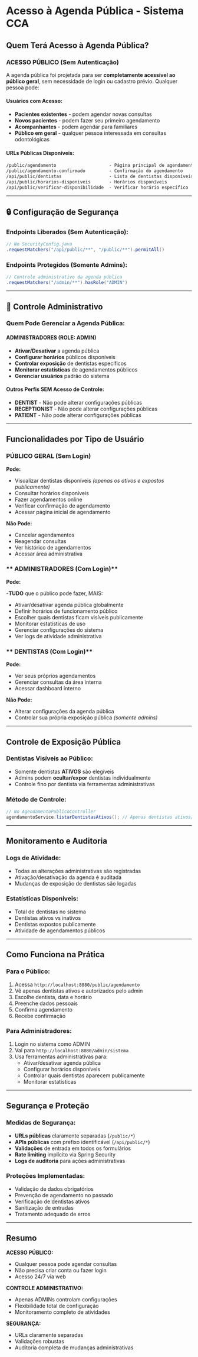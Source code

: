 # Acesso à Agenda Pública - Sistema CCA

## Quem Terá Acesso à Agenda Pública?

### **ACESSO PÚBLICO (Sem Autenticação)**

A agenda pública foi projetada para ser **completamente acessível ao público geral**, sem necessidade de login ou cadastro prévio. Qualquer pessoa pode:

#### **Usuários com Acesso:**

- **Pacientes existentes** - podem agendar novas consultas
- **Novos pacientes** - podem fazer seu primeiro agendamento
- **Acompanhantes** - podem agendar para familiares
- **Público em geral** - qualquer pessoa interessada em consultas odontológicas

#### **URLs Públicas Disponíveis:**

```markdown
/public/agendamento                    - Página principal de agendamento
/public/agendamento-confirmado         - Confirmação do agendamento
/api/public/dentistas                  - Lista de dentistas disponíveis
/api/public/horarios-disponiveis       - Horários disponíveis
/api/public/verificar-disponibilidade  - Verificar horário específico
```

---

## 🔒 **Configuração de Segurança**

### **Endpoints Liberados (Sem Autenticação):**

```java
// No SecurityConfig.java
.requestMatchers("/api/public/**", "/public/**").permitAll()
```

### **Endpoints Protegidos (Somente Admins):**

```java
// Controle administrativo da agenda pública
.requestMatchers("/admin/**").hasRole("ADMIN")
```

---

## 👥 **Controle Administrativo**

### **Quem Pode Gerenciar a Agenda Pública:**

#### **ADMINISTRADORES (ROLE: ADMIN)**

- **Ativar/Desativar** a agenda pública
- **Configurar horários** públicos disponíveis
- **Controlar exposição** de dentistas específicos
- **Monitorar estatísticas** de agendamentos públicos
- **Gerenciar usuários** padrão do sistema

#### **Outros Perfis SEM Acesso de Controle:**

- **DENTIST** - Não pode alterar configurações públicas
- **RECEPTIONIST** - Não pode alterar configurações públicas  
- **PATIENT** - Não pode alterar configurações públicas

---

## **Funcionalidades por Tipo de Usuário**

### **PÚBLICO GERAL (Sem Login)**

**Pode:**

- Visualizar dentistas disponíveis *(apenas os ativos e expostos publicamente)*
- Consultar horários disponíveis
- Fazer agendamentos online
- Verificar confirmação de agendamento
- Acessar página inicial de agendamento

**Não Pode:**

- Cancelar agendamentos
- Reagendar consultas  
- Ver histórico de agendamentos
- Acessar área administrativa

### ** ADMINISTRADORES (Com Login)**

**Pode:**

-**TUDO** que o público pode fazer, MAIS:

- Ativar/desativar agenda pública globalmente
- Definir horários de funcionamento público
- Escolher quais dentistas ficam visíveis publicamente
- Monitorar estatísticas de uso
- Gerenciar configurações do sistema
- Ver logs de atividade administrativa

### ** DENTISTAS (Com Login)**

**Pode:**

- Ver seus próprios agendamentos
- Gerenciar consultas da área interna
- Acessar dashboard interno

**Não Pode:**

- Alterar configurações da agenda pública
- Controlar sua própria exposição pública *(somente admins)*

---

## **Controle de Exposição Pública**

### **Dentistas Visíveis ao Público:**

- Somente dentistas **ATIVOS** são elegíveis
- Admins podem **ocultar/expor** dentistas individualmente
- Controle fino por dentista via ferramentas administrativas

### **Método de Controle:**

```java
// No AgendamentoPublicoController
agendamentoService.listarDentistasAtivos(); // Apenas dentistas ativos/expostos
```

---

## **Monitoramento e Auditoria**

### **Logs de Atividade:**

- Todas as alterações administrativas são registradas
- Ativação/desativação da agenda é auditada
- Mudanças de exposição de dentistas são logadas

### **Estatísticas Disponíveis:**

- Total de dentistas no sistema
- Dentistas ativos vs inativos
- Dentistas expostos publicamente
- Atividade de agendamentos públicos

---

## **Como Funciona na Prática**

### **Para o Público:**

1. Acessa `http://localhost:8080/public/agendamento`
2. Vê apenas dentistas ativos e autorizados pelo admin
3. Escolhe dentista, data e horário
4. Preenche dados pessoais
5. Confirma agendamento
6. Recebe confirmação

### **Para Administradores:**

1. Login no sistema como ADMIN
2. Vai para `http://localhost:8080/admin/sistema`
3. Usa ferramentas administrativas para:
   - Ativar/desativar agenda pública
   - Configurar horários disponíveis
   - Controlar quais dentistas aparecem publicamente
   - Monitorar estatísticas

---

## **Segurança e Proteção**

### **Medidas de Segurança:**

- **URLs públicas** claramente separadas (`/public/*`)
- **APIs públicas** com prefixo identificável (`/api/public/*`)
- **Validações** de entrada em todos os formulários
- **Rate limiting** implícito via Spring Security
- **Logs de auditoria** para ações administrativas

### **Proteções Implementadas:**

- Validação de dados obrigatórios
- Prevenção de agendamento no passado
- Verificação de dentistas ativos
- Sanitização de entradas
- Tratamento adequado de erros

---

## **Resumo**

**ACESSO PÚBLICO:**

- Qualquer pessoa pode agendar consultas
- Não precisa criar conta ou fazer login
- Acesso 24/7 via web

**CONTROLE ADMINISTRATIVO:**

- Apenas ADMINs controlam configurações
- Flexibilidade total de configuração
- Monitoramento completo de atividades

**SEGURANÇA:**

- URLs claramente separadas
- Validações robustas
- Auditoria completa de mudanças administrativas
